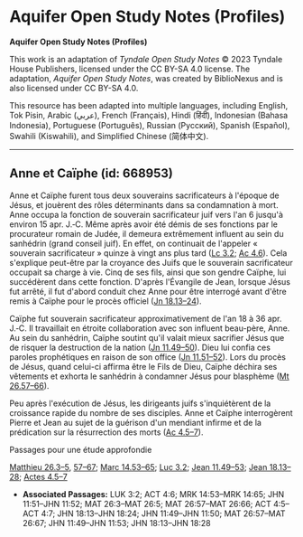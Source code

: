 # Aquifer Open Study Notes (Profiles)

**Aquifer Open Study Notes (Profiles)**

This work is an adaptation of *Tyndale Open Study Notes* © 2023 Tyndale House Publishers, licensed under the CC BY\-SA 4\.0 license. The adaptation, *Aquifer Open Study Notes*, was created by BiblioNexus and is also licensed under CC BY\-SA 4\.0\.

This resource has been adapted into multiple languages, including English, Tok Pisin, Arabic (عربي), French (Français), Hindi (हिंदी), Indonesian (Bahasa Indonesia), Portuguese (Português), Russian (Русский), Spanish (Español), Swahili (Kiswahili), and Simplified Chinese (简体中文).



--------------------------------

## Anne et Caïphe (id: 668953)

Anne et Caïphe furent tous deux souverains sacrificateurs à l'époque de Jésus, et jouèrent des rôles déterminants dans sa condamnation à mort. Anne occupa la fonction de souverain sacrificateur juif vers l'an 6 jusqu'à environ 15 apr. J.‑C. Même après avoir été démis de ses fonctions par le procurateur romain de Judée, il demeura extrêmement influent au sein du sanhédrin (grand conseil juif). En effet, on continuait de l'appeler « souverain sacrificateur » quinze à vingt ans plus tard ([Lc 3\.2](https://ref.ly/Luke3:2); [Ac 4\.6](https://ref.ly/Acts4:6)). Cela s'explique peut\-être par la croyance des Juifs que le souverain sacrificateur occupait sa charge à vie. Cinq de ses fils, ainsi que son gendre Caïphe, lui succédèrent dans cette fonction. D'après l'Évangile de Jean, lorsque Jésus fut arrêté, il fut d'abord conduit chez Anne pour être interrogé avant d'être remis à Caïphe pour le procès officiel ([Jn 18\.13–24](https://ref.ly/John18:13-John18:24)).

Caïphe fut souverain sacrificateur approximativement de l'an 18 à 36 apr. J.‑C. Il travaillait en étroite collaboration avec son influent beau\-père, Anne. Au sein du sanhédrin, Caïphe soutint qu'il valait mieux sacrifier Jésus que de risquer la destruction de la nation ([Jn 11\.49–50](https://ref.ly/John11:49-John11:50)). Dieu lui confia ces paroles prophétiques en raison de son office ([Jn 11\.51–52](https://ref.ly/John11:51-John11:52)). Lors du procès de Jésus, quand celui\-ci affirma être le Fils de Dieu, Caïphe déchira ses vêtements et exhorta le sanhédrin à condamner Jésus pour blasphème ([Mt 26\.57–66](https://ref.ly/Matt26:57-Matt26:66)).

Peu après l'exécution de Jésus, les dirigeants juifs s'inquiétèrent de la croissance rapide du nombre de ses disciples. Anne et Caïphe interrogèrent Pierre et Jean au sujet de la guérison d'un mendiant infirme et de la prédication sur la résurrection des morts ([Ac 4\.5–7](https://ref.ly/Acts4:5-Acts4:7)).

Passages pour une étude approfondie

[Matthieu 26\.3–5](https://ref.ly/Matt26:3-Matt26:5), [57–67](https://ref.ly/Matt26:57-Matt26:67); [Marc 14\.53–65](https://ref.ly/Mark14:53-Mark14:65); [Luc 3\.2](https://ref.ly/Luke3:2); [Jean 11\.49–53](https://ref.ly/John11:49-John11:53); [Jean 18\.13–28](https://ref.ly/John18:13-John18:28); [Actes 4\.5–7](https://ref.ly/Acts4:5-Acts4:7)

* **Associated Passages:** LUK 3:2; ACT 4:6; MRK 14:53–MRK 14:65; JHN 11:51–JHN 11:52; MAT 26:3–MAT 26:5; MAT 26:57–MAT 26:66; ACT 4:5–ACT 4:7; JHN 18:13–JHN 18:24; JHN 11:49–JHN 11:50; MAT 26:57–MAT 26:67; JHN 11:49–JHN 11:53; JHN 18:13–JHN 18:28

